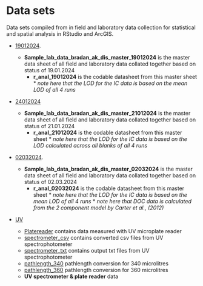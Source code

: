 # Data sets

Data sets compiled from in field and laboratory data collection for statistical and spatial analysis in RStudio and ArcGIS.

* [19012024](https://github.com/Alexknob/dissertation_ees/tree/main/data/19012024).
  * **Sample_lab_data_bradan_ak_dis_master_19012024** is the master data sheet of all field and laboratory data collated together based on status of 19.01.2024 
    * **r_anal_19012024** is the codable datasheet from this master sheet
            * *note here that the LOD for the IC data is based on the mean LOD of all 4 runs*
* [24012024](https://github.com/Alexknob/dissertation_ees/tree/main/data/21012024)
  * **Sample_lab_data_bradan_ak_dis_master_21012024** is the master data sheet of all field and laboratory data collated together based on status of 21.01.2024 
    * **r_anal_21012024** is the codable datasheet from this master sheet
            * *note here that the LOD for the IC data is based on the LOD calculated across all blanks of all 4 runs*
* [02032024](https://github.com/Alexknob/dissertation_ees/tree/main/data/02032024).
  * **Sample_lab_data_bradan_ak_dis_master_02032024** is the master data sheet of all field and laboratory data collated together based on status of 02.03.2024 
    * **r_anal_02032024** is the codable datasheet from this master sheet
            * *note here that the LOD for the IC data is based on the mean LOD of all 4 runs*
            * *note here that DOC data is calculated from the 2 component model by Carter et al., (2012)*

* [UV](https://github.com/Alexknob/dissertation_ees/tree/main/data/UV)
  * [Platereader](https://github.com/Alexknob/dissertation_ees/tree/main/data/UV/platereader_raw) contains data measured with UV microplate reader
  * [spectrometer_csv](https://github.com/Alexknob/dissertation_ees/tree/main/data/UV/spectrometer_csv) contains converted csv files from UV spectrophotometer
  * [spectrometer_txt](https://github.com/Alexknob/dissertation_ees/tree/main/data/UV/spectrometer_txt) contains output txt files from UV spectrophotometer
  * [pathlength_340](https://github.com/Alexknob/dissertation_ees/tree/main/data/UV/pathlength_340.pdf) pathlength conversion for 340 microlitres
  * [pathlength_360](https://github.com/Alexknob/dissertation_ees/tree/main/data/UV/pathlength_360.pdf) pathlength conversion for 360 microlitres
  * **UV spectrometer & plate reader** data

